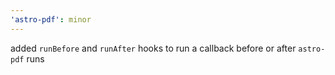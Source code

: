 ```yaml
---
'astro-pdf': minor
---
```


added `runBefore` and `runAfter` hooks to run a callback before or after `astro-pdf` runs
